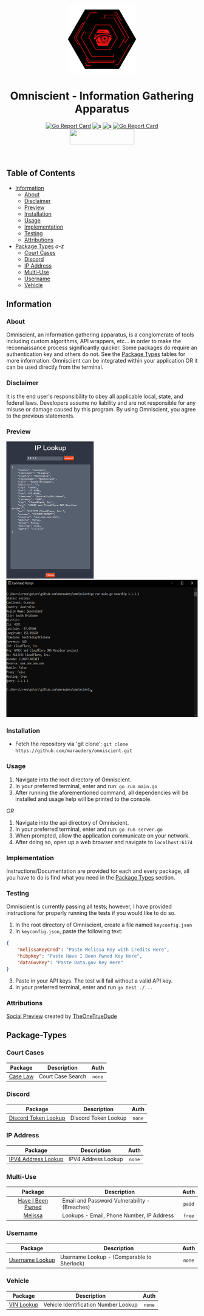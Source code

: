 <p align="center">
  <a><img src="./images/omni.png" width=180 height="180"></a>
  <h1 align="center">Omniscient - Information Gathering Apparatus</h1>
  <p align="center">
    <a href="https://goreportcard.com/report/github.com/maraudery/omniscient"><img src="https://goreportcard.com/badge/github.com/maraudery/omniscient" alt="Go Report Card"></a>
    <a><img src="https://img.shields.io/badge/tests-7&#47;8-orange.svg" alt="s"></a>
    <a><img src="https://img.shields.io/badge/version-0.3.2-blue.svg" alt="s"></a>
    <a href="https://pkg.go.dev/github.com/maraudery/omniscient"><img src="https://pkg.go.dev/badge/github.com/maraudery/omniscient.svg" alt="Go Report Card"></a><br>
    <a href="https://www.buymeacoffee.com/maraudery"><img src="https://cdn.buymeacoffee.com/buttons/default-red.png" height="40" width="170"></a>
  </p><br>
</p>

## Table of Contents

- [Information](#information)
  - [About](#about)
  - [Disclaimer](#disclaimer)
  - [Preview](#preview)
  - [Installation](#installation)
  - [Usage](#usage)
  - [Implementation](#implementation)
  - [Testing](#testing)
  - [Attributions](#attributions)
- [Package Types](#package-types) *a-z*
  - [Court Cases](#court-cases)
  - [Discord](#discord)
  - [IP Address](#ip-address)
  - [Multi-Use](#multi-use)
  - [Username](#username)
  - [Vehicle](#vehicle)



## Information

### About

Omniscient, an information gathering apparatus, is a conglomerate of tools including custom algorithms, API wrappers, etc... in order to make the reconnaissance process significantly quicker. Some packages do require an authentication key and others do not. See the [Package Types](#package-types) tables for more information. Omniscient can be integrated within your application OR it can be used directly from the terminal.

### Disclaimer

It is the end user's responsibility to obey all applicable local, state, and federal laws. Developers assume no liability and are not responsible for any misuse or damage caused by this program. By using Omniscient, you agree to the previous statements.

### Preview

<a><img src="./images/guiprev.png" width=230 height="360"></a>
<a><img src="./images/cliprev.png" width=660 height="360"></a>

### Installation

 - Fetch the repository via 'git clone': `git clone https://github.com/maraudery/omniscient.git`

### Usage

1. Navigate into the root directory of Omniscient.
2. In your preferred terminal, enter and run: `go run main.go`
3. After running the aforementioned command, all dependencies will be installed and usage help will be printed to the console.

*OR*

1. Navigate into the api directory of Omniscient.
2. In your preferred terminal, enter and run: `go run server.go`
3. When prompted, allow the application communicate on your network.
4. After doing so, open up a web browser and navigate to `localhost:6174`

### Implementation

Instructions/Documentation are provided for each and every package, all you have to do is find what you need in the [Package Types](#package-types) section.

### Testing

Omniscient is currently passing all tests; however, I have provided instructions for properly running the tests if you would like to do so.

1. In the root directory of Omniscient, create a file named `keyconfig.json`
2. In `keyconfig.json`, paste the following text:
``` json
{
    "melissaKeyCred": "Paste Melissa Key with Credits Here",
    "hibpKey": "Paste Have I Been Pwned Key Here",
    "dataGovKey": "Paste Data.gov Key Here"
}
```
3. Paste in your API keys. The test will fail without a valid API key.
4. In your preferred terminal, enter and run `go test ./...`

### Attributions

[Social Preview](./images/card.jpg) created by [TheOneTrueDude](https://github.com/FirstTrueDude)

## Package-Types

### Court Cases

| Package                                                                                    | Description                                  |   Auth   |
| :----------------------------------------------------------------------------------------: | -------------------------------------------- | :------: |
| [Case Law](https://github.com/maraudery/omniscient/tree/main/pkg/noauth/caselaw)           | Court Case Search                            |  `none`  |

### Discord

| Package                                                                                    | Description                                  |   Auth   |
| :----------------------------------------------------------------------------------------: | -------------------------------------------- | :------: |
| [Discord Token Lookup](https://github.com/maraudery/omniscient/tree/main/pkg/noauth/discord)| Discord Token Lookup                        |  `none`  |

### IP Address

| Package                                                                                    | Description                                  |   Auth   |
| :----------------------------------------------------------------------------------------: | -------------------------------------------- | :------: |
| [IPV4 Address Lookup](https://github.com/maraudery/omniscient/tree/main/pkg/noauth/ip)     | IPV4 Address Lookup                          |  `none`  |

### Multi-Use

| Package                                                                                    | Description                                  |   Auth   |
| :----------------------------------------------------------------------------------------: | -------------------------------------------- | :------: |
| [Have I Been Pwned](https://github.com/maraudery/omniscient/tree/main/pkg/authpaid/hibp)   | Email and Password Vulnerability - (Breaches)|  `paid`  |
| [Melissa](https://github.com/maraudery/omniscient/tree/main/pkg/authfree/melissa)          | Lookups - Email, Phone Number, IP Address    |  `free`  |


### Username

| Package                                                                                    | Description                                  |   Auth   |
| :----------------------------------------------------------------------------------------: | -------------------------------------------- | :------: |
| [Username Lookup](https://github.com/maraudery/omniscient/tree/main/pkg/noauth/userlookup) | Username Lookup - (Comparable to Sherlock)   |  `none`  |

### Vehicle

| Package                                                                                    | Description                                  |   Auth   |
| :----------------------------------------------------------------------------------------: | -------------------------------------------- | :------: |
| [VIN Lookup](https://github.com/maraudery/omniscient/tree/main/pkg/noauth/vin)             | Vehicle Identification Number Lookup         |  `none`  |